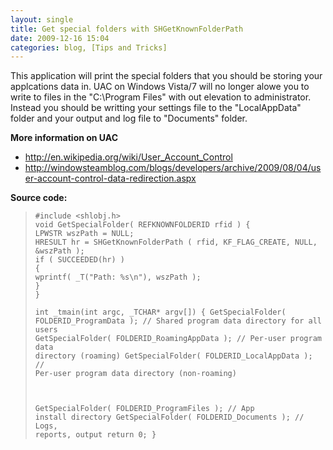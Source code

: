 ```yaml
---
layout: single
title: Get special folders with SHGetKnownFolderPath
date: 2009-12-16 15:04
categories: blog, [Tips and Tricks]
---
```

This application will print the special folders that you should be storing your applcations data in.
UAC on Windows Vista/7 will no longer alowe you to write to files in the "C:\Program Files\" with out elevation to administrator. Instead you should be writting your settings file to the "LocalAppData" folder and your output and log file to "Documents" folder.

<strong>More information on UAC</strong>
<ul>
	<li><a href="http://en.wikipedia.org/wiki/User_Account_Control">http://en.wikipedia.org/wiki/User_Account_Control</a></li>
	<li><a href="http://windowsteamblog.com/blogs/developers/archive/2009/08/04/user-account-control-data-redirection.aspx">http://windowsteamblog.com/blogs/developers/archive/2009/08/04/user-account-control-data-redirection.aspx</a></li>
</ul>
<strong>Source code:</strong>
<blockquote><code>#include &lt;shlobj.h&gt;
void GetSpecialFolder( REFKNOWNFOLDERID rfid ) {
LPWSTR wszPath = NULL;
HRESULT hr = SHGetKnownFolderPath ( rfid, KF_FLAG_CREATE, NULL, &amp;wszPath );
if ( SUCCEEDED(hr) )
{
wprintf( _T("Path: %s\n"), wszPath );
}
}</code>

<code>int _tmain(int argc, _TCHAR* argv[])
{
GetSpecialFolder( FOLDERID_ProgramData );		// Shared program data directory for all users
GetSpecialFolder( FOLDERID_RoamingAppData );	// Per-user program data directory (roaming)
GetSpecialFolder( FOLDERID_LocalAppData  );		// Per-user program data directory (non-roaming)

</code><code>GetSpecialFolder( FOLDERID_ProgramFiles  );		// App install directory
GetSpecialFolder( FOLDERID_Documents  );		// Logs, reports, output
return 0;
}
</code></blockquote>
